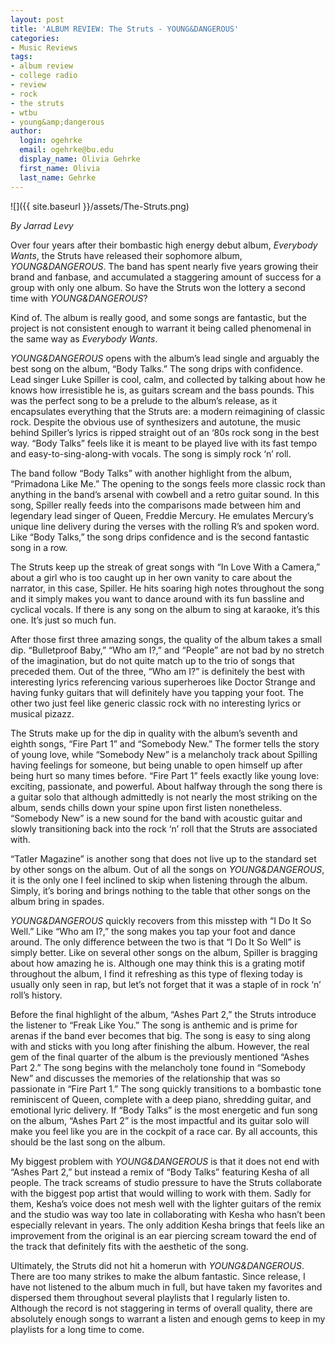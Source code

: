 ```yaml
---
layout: post
title: 'ALBUM REVIEW: The Struts - YOUNG&DANGEROUS'
categories:
- Music Reviews
tags:
- album review
- college radio
- review
- rock
- the struts
- wtbu
- young&amp;dangerous
author:
  login: ogehrke
  email: ogehrke@bu.edu
  display_name: Olivia Gehrke
  first_name: Olivia
  last_name: Gehrke
---
```

![]({{ site.baseurl }}/assets/The-Struts.png)

_By Jarrad Levy_

Over four years after their bombastic high energy debut album, _Everybody Wants_, the Struts have released their sophomore album, _YOUNG&DANGEROUS_. The band has spent nearly five years growing their brand and fanbase, and accumulated a staggering amount of success for a group with only one album. So have the Struts won the lottery a second time with _YOUNG&DANGEROUS_?

Kind of. The album is really good, and some songs are fantastic, but the project is not consistent enough to warrant it being called phenomenal in the same way as _Everybody Wants_.

_YOUNG&DANGEROUS_ opens with the album’s lead single and arguably the best song on the album, “Body Talks.” The song drips with confidence. Lead singer Luke Spiller is cool, calm, and collected by talking about how he knows how irresistible he is, as guitars scream and the bass pounds. This was the perfect song to be a prelude to the album’s release, as it encapsulates everything that the Struts are: a modern reimagining of classic rock. Despite the obvious use of synthesizers and autotune, the music behind Spiller’s lyrics is ripped straight out of an ‘80s rock song in the best way. “Body Talks” feels like it is meant to be played live with its fast tempo and easy-to-sing-along-with vocals. The song is simply rock ‘n’ roll.

The band follow “Body Talks” with another highlight from the album, “Primadona Like Me.” The opening to the songs feels more classic rock than anything in the band’s arsenal with cowbell and a retro guitar sound. In this song, Spiller really feeds into the comparisons made between him and legendary lead singer of Queen, Freddie Mercury. He emulates Mercury’s unique line delivery during the verses with the rolling R’s and spoken word. Like “Body Talks,” the song drips confidence and is the second fantastic song in a row.

The Struts keep up the streak of great songs with “In Love With a Camera,” about a girl who is too caught up in her own vanity to care about the narrator, in this case, Spiller. He hits soaring high notes throughout the song and it simply makes you want to dance around with its fun bassline and cyclical vocals. If there is any song on the album to sing at karaoke, it’s this one. It’s just so much fun.

After those first three amazing songs, the quality of the album takes a small dip. “Bulletproof Baby,” “Who am I?,” and “People” are not bad by no stretch of the imagination, but do not quite match up to the trio of songs that preceded them. Out of the three, “Who am I?” is definitely the best with interesting lyrics referencing various superheroes like Doctor Strange and having funky guitars that will definitely have you tapping your foot. The other two just feel like generic classic rock with no interesting lyrics or musical pizazz.

The Struts make up for the dip in quality with the album’s seventh and eighth songs, “Fire Part 1” and “Somebody New.” The former tells the story of young love, while “Somebody New” is a melancholy track about Spilling having feelings for someone, but being unable to open himself up after being hurt so many times before. “Fire Part 1” feels exactly like young love: exciting, passionate, and powerful. About halfway through the song there is a guitar solo that although admittedly is not nearly the most striking on the album, sends chills down your spine upon first listen nonetheless. “Somebody New” is a new sound for the band with acoustic guitar and slowly transitioning back into the rock ‘n’ roll that the Struts are associated with.

“Tatler Magazine” is another song that does not live up to the standard set by other songs on the album. Out of all the songs on _YOUNG&DANGEROUS_, it is the only one I feel inclined to skip when listening through the album. Simply, it’s boring and brings nothing to the table that other songs on the album bring in spades.

_YOUNG&DANGEROUS_ quickly recovers from this misstep with “I Do It So Well.” Like “Who am I?,” the song makes you tap your foot and dance around. The only difference between the two is that “I Do It So Well” is simply better. Like on several other songs on the album, Spiller is bragging about how amazing he is. Although one may think this is a grating motif throughout the album, I find it refreshing as this type of flexing today is usually only seen in rap, but let’s not forget that it was a staple of in rock ‘n’ roll’s history.

Before the final highlight of the album, “Ashes Part 2,” the Struts introduce the listener to “Freak Like You.” The song is anthemic and is prime for arenas if the band ever becomes that big. The song is easy to sing along with and sticks with you long after finishing the album. However, the real gem of the final quarter of the album is the previously mentioned “Ashes Part 2.” The song begins with the melancholy tone found in “Somebody New” and discusses the memories of the relationship that was so passionate in “Fire Part 1.” The song quickly transitions to a bombastic tone reminiscent of Queen, complete with a deep piano, shredding guitar, and emotional lyric delivery. If “Body Talks” is the most energetic and fun song on the album, “Ashes Part 2” is the most impactful and its guitar solo will make you feel like you are in the cockpit of a race car. By all accounts, this should be the last song on the album.

My biggest problem with _YOUNG&DANGEROUS_ is that it does not end with “Ashes Part 2,” but instead a remix of “Body Talks” featuring Kesha of all people. The track screams of studio pressure to have the Struts collaborate with the biggest pop artist that would willing to work with them. Sadly for them, Kesha’s voice does not mesh well with the lighter guitars of the remix and the studio was way too late in collaborating with Kesha who hasn’t been especially relevant in years. The only addition Kesha brings that feels like an improvement from the original is an ear piercing scream toward the end of the track that definitely fits with the aesthetic of the song.

Ultimately, the Struts did not hit a homerun with _YOUNG&DANGEROUS_. There are too many strikes to make the album fantastic. Since release, I have not listened to the album much in full, but have taken my favorites and dispersed them throughout several playlists that I regularly listen to. Although the record is not staggering in terms of overall quality, there are absolutely enough songs to warrant a listen and enough gems to keep in my playlists for a long time to come.